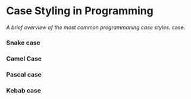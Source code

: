 # Case Styling in Programming
_A brief overview of the most common programmaning case styles._ case.

### Snake case

### Camel Case

### Pascal case

### Kebab case

